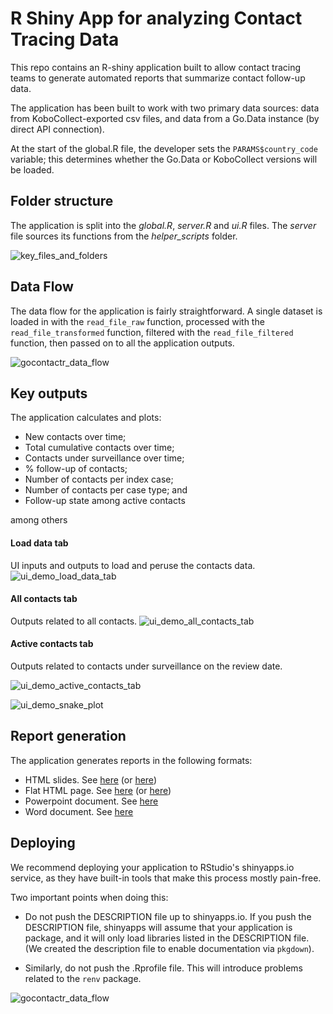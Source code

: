 # R Shiny App for analyzing Contact Tracing Data

This repo contains an R-shiny application built to allow contact tracing teams to generate automated reports that summarize contact follow-up data.

The application has been built to work with two primary data sources: data from KoboCollect-exported csv files, and data from a Go.Data instance (by direct API connection).

At the start of the global.R file, the developer sets the `PARAMS$country_code` variable; this determines whether the Go.Data or KoboCollect versions will be loaded.

## Folder structure

The application is split into the *global.R*, *server.R* and *ui.R* files. The *server* file sources its functions from the *helper_scripts* folder.

![key_files_and_folders](https://raw.githubusercontent.com/kendavidn/GoContactR/master/www/key_files_and_folders.png)

## Data Flow

The data flow for the application is fairly straightforward. A single dataset is loaded in with the `read_file_raw` function, processed with the `read_file_transformed` function, filtered with the `read_file_filtered` function, then passed on to all the application outputs.

![gocontactr_data_flow](https://raw.githubusercontent.com/kendavidn/GoContactR/www/gocontactr_data_flow.png)

## Key outputs

The application calculates and plots:

-   New contacts over time;
-   Total cumulative contacts over time;
-   Contacts under surveillance over time;
-   % follow-up of contacts;
-   Number of contacts per index case;
-   Number of contacts per case type; and
-   Follow-up state among active contacts

among others

#### Load data tab

UI inputs and outputs to load and peruse the contacts data. ![ui_demo_load_data_tab](https://raw.githubusercontent.com/kendavidn/GoContactR/www/ui_demo_load_data_tab.png)

#### All contacts tab

Outputs related to all contacts. ![ui_demo_all_contacts_tab](https://raw.githubusercontent.com/kendavidn/GoContactR/www/ui_demo_all_contacts_tab.png)

#### Active contacts tab

Outputs related to contacts under surveillance on the review date.

![ui_demo_active_contacts_tab](https://raw.githubusercontent.com/kendavidn/GoContactR/www/ui_demo_active_contacts_tab.png)

![ui_demo_snake_plot](https://raw.githubusercontent.com/kendavidn/GoContactR/www/ui_demo_snake_plot.png)

## Report generation

The application generates reports in the following formats:

-   HTML slides. See [here](http://htmlpreview.github.io/?https://github.com/kendavidn/GoContactR/tree/master/markdown/sample_outputs/gocontactr_report_html_slides.html) (or [here](https://drive.google.com/file/d/18NIlb2wtKVXnGwascB9F0DKHT26-Lz8x/view?usp=sharing))
-   Flat HTML page. See [here](http://htmlpreview.github.io/?https://github.com/kendavidn/GoContactR/tree/master/markdown/sample_outputs/gocontactr_report_html_page.html) (or [here](https://drive.google.com/file/d/1hAMGwwo5VGDhJDB04JLfj6Oo_tZ-6n3K/view?usp=sharing))
-   Powerpoint document. See [here](https://drive.google.com/file/d/1_J7zp-gPDcdMt5viJC_o3YsJRwG1GGqC/view?usp=sharing)
-   Word document. See [here](https://drive.google.com/file/d/1_J7zp-gPDcdMt5viJC_o3YsJRwG1GGqC/view?usp=sharing)

## Deploying

We recommend deploying your application to RStudio's shinyapps.io service, as they have built-in tools that make this process mostly pain-free.

Two important points when doing this:

-   Do not push the DESCRIPTION file up to shinyapps.io. If you push the DESCRIPTION file, shinyapps will assume that your application is package, and it will only load libraries listed in the DESCRIPTION file. (We created the description file to enable documentation via `pkgdown`).

-   Similarly, do not push the .Rprofile file. This will introduce problems related to the `renv` package.

![gocontactr_data_flow](https://raw.githubusercontent.com/kendavidn/GoContactR/www/gocontactr_data_flow.png)
